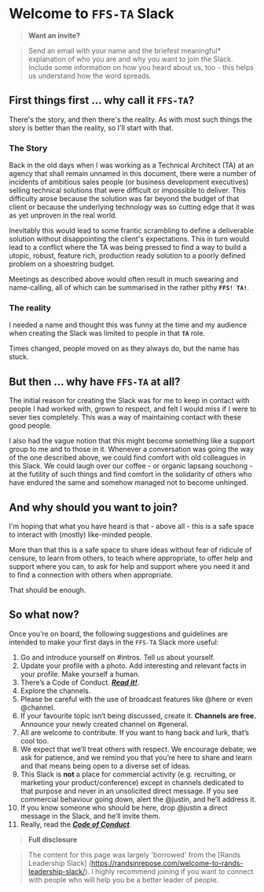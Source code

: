 # Welcome to `FFS-TA` Slack


> **Want an invite?**

> Send an email with your name and the briefest meaningful* explanation of who you are and why you want to join the Slack.
> Include some information on how you heard about us, too - this helps us understand how the word spreads.

## First things first ... why call it `FFS-TA`?

There's the story, and then there's the reality. As with most such things the story is better than the reality, so I'll start with that.

### The Story

Back in the old days when I was working as a Technical Architect (TA) at an agency that shall remain unnamed in this document, there were a number of incidents of ambitious sales people (or business development executives) selling technical solutions that were difficult or impossible to deliver. This difficulty arose because the solution was far beyond the budget of that client or because the underlying technology was so cutting edge that it was as yet unproven in the real world.

Inevitably this would lead to some frantic scrambling to define a deliverable solution without disappointing the client's expectations. This in turn would lead to a conflict where the TA was being pressed to find a way to build a utopic, robust, feature rich, production ready solution to a poorly defined problem on a shoestring budget.

Meetings as described above would often result in much swearing and name-calling, all of which can be summarised in the rather pithy **`FFS! TA!`**.

### The reality

I needed a name and thought this was funny at the time and my audience when creating the Slack was limited to people in that **`TA`** role.

Times changed, people moved on as they always do, but the name has stuck.


## But then ... why have `FFS-TA` at all?

The initial reason for creating the Slack was for me to keep in contact with people I had worked with, grown to respect, and felt I would miss if I were to sever ties completely. This was a way of maintaining contact with these good people.

I also had the vague notion that this might become something like a support group to me and to those in it. Whenever a conversation was going the way of the one described above, we could find comfort with old colleagues in this Slack. We could laugh over our coffee - or organic lapsang souchong - at the futility of such things and find comfort in the solidarity of others who have endured the same and somehow managed not to become unhinged.


## And why should you want to join?

I'm hoping that what you have heard is that - above all - this is a safe space to interact with (mostly) like-minded people.

More than that this is a safe space to share ideas without fear of ridicule of censure, to learn from others, to teach where appropriate, to offer help and support where you can, to ask for help and support where you need it and to find a connection with others when appropriate.

That should be enough.


## So what now?

Once you’re on board, the following suggestions and guidelines are intended to make your first days in the `FFS-TA` Slack more useful:

1. Go and introduce yourself on #intros. Tell us about yourself.
2. Update your profile with a photo. Add interesting and relevant facts in your profile. Make yourself a human.
3. There’s a Code of Conduct. **_[Read it!](./code.md)_**.
4. Explore the channels.
5. Please be careful with the use of broadcast features like @here or even @channel.
6. If your favourite topic isn’t being discussed, create it. **Channels are free.** Announce your newly created channel on #general.
7. All are welcome to contribute. If you want to hang back and lurk, that’s cool too.
8. We expect that we’ll treat others with respect. We encourage debate; we ask for patience, and we remind you that you’re here to share and learn and that means being open to a diverse set of ideas.
9. This Slack is **not** a place for commercial activity (e.g. recruiting, or marketing your product/conference) except in channels dedicated to that purpose and never in an unsolicited direct message. If you see commercial behaviour going down, alert the @justin, and he’ll address it.
10. If you know someone who should be here, drop @justin a direct message in the Slack, and he’ll invite them.
11. Really, read the **_[Code of Conduct](./code.md)_**.


> **Full disclosure**

> The content for this page was largely 'borrowed' from the [Rands Leadership Slack]
> (https://randsinrepose.com/welcome-to-rands-leadership-slack/).
> I highly recommend joining if you want to connect with people who will help you be a better leader of people.
